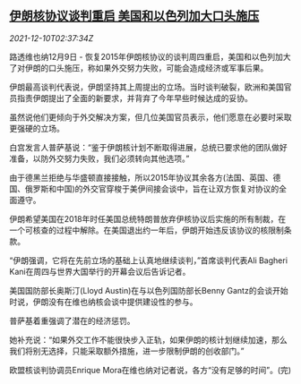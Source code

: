 <!--1639105262000-->
[伊朗核协议谈判重启 美国和以色列加大口头施压](https://cn.reuters.com/article/iran-us-nuclear-talk-is-1210-idCNKBS2IP05X)
------

<div><i>2021-12-10T02:37:34Z</i></div><p>路透维也纳12月9日 - 恢复2015年伊朗核协议的谈判周四重启，美国和以色列加大了对伊朗的口头施压，称如果外交努力失败，可能会造成经济或军事后果。</p><p>伊朗最高谈判代表说，伊朗坚持其上周提出的立场。当时谈判破裂，欧洲和美国官员指责伊朗提出了全面的新要求，并背弃了今年早些时候达成的妥协。</p><p>虽然说他们更倾向于外交解决方案，但几位美国官员表示，他们愿意在必要时采取更强硬的立场。</p><p>白宫发言人普萨基说：“鉴于伊朗核计划不断取得进展，总统已要求他的团队做好准备，以防外交努力失败，我们必须转向其他选项。”</p><p>由于德黑兰拒绝与华盛顿直接接触，所以2015年协议其余各方(法国、英国、德国、俄罗斯和中国)的外交官穿梭于美伊间接会谈中，旨在让双方恢复对协议的全面遵守。</p><p>伊朗希望美国在2018年时任美国总统特朗普放弃伊核协议后实施的所有制裁，在一个可核查的过程中解除。在美国退出约一年后，伊朗开始违反该协议的核限制条款。</p><p>“伊朗强调，它将在先前立场的基础上认真地继续谈判，”首席谈判代表Ali Bagheri Kani在周四与世界大国举行的开幕会议后告诉记者。</p><p>美国国防部长奥斯汀(Lloyd Austin)在与以色列国防部长Benny Gantz的会谈开始时说，伊朗没有在维也纳核会谈中提供建设性的参与。</p><p>普萨基着重强调了潜在的经济惩罚。</p><p>她补充说：“如果外交工作不能很快步入正轨，如果伊朗的核计划继续加速，那么我们将别无选择，只能采取额外措施，进一步限制伊朗的创收部门。”</p><p>欧盟核谈判协调员Enrique Mora在维也纳对记者说，各方“没有足够的时间”。(完)</p>
